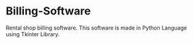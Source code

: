 # Billing-Software
Rental shop billing software. This software is made in Python Language using Tkinter Library.
